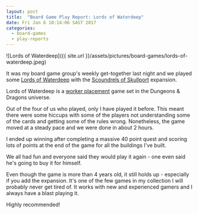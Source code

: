 ```yaml
---
layout: post
title:  "Board Game Play Report: Lords of Waterdeep"
date: Fri Jan 6 10:14:06 SAST 2017
categories:
  - board-games
  - play-reports
---
```

![Lords of Waterdeep]({{ site.url }}/assets/pictures/board-games/lords-of-waterdeep.jpeg)

It was my board game group's weekly get-together last night and we played some [Lords of Waterdeep][lowd] with the [Scoundrels of Skullport][sosp] expansion.

Lords of Waterdeep is a [worker placement][wp] game set in the Dungeons & Dragons universe.

Out of the four of us who played, only I have played it before. This meant there were some hiccups with some of the players not understanding some of the cards and getting some of the rules wrong. Nonetheless, the game moved at a steady pace and we were done in about 2 hours. 

I ended up winning after completing a massive 40 point quest and scoring lots of points at the end of the game for all the buildings I've built.

We all had fun and everyone said they would play it again - one even said he's going to buy it for himself.

Even though the game is more than 4 years old, it still holds up - especially if you add the expansion. It's one of the few games in my collection I will probably never get tired of. It works with new and experienced gamers and I always have a blast playing it.

Highly recommended!

[lowd]: https://boardgamegeek.com/boardgame/110327/lords-waterdeep
[sosp]: https://boardgamegeek.com/boardgame/134342/lords-waterdeep-scoundrels-skullport
[wp]: https://boardgamegeek.com/boardgamemechanic/2082/worker-placement